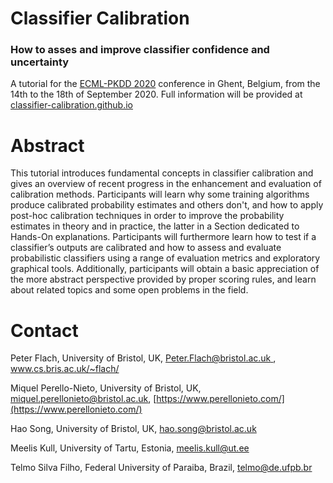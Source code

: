 # Classifier Calibration
### How to asses and improve classifier confidence and uncertainty

A tutorial for the [ECML-PKDD 2020](https://ecmlpkdd2020.net/) conference in
Ghent, Belgium, from the 14th to the 18th of September 2020. Full information
will be provided at
[classifier-calibration.github.io](https://classifier-calibration.github.io/)

# Abstract 

This tutorial introduces fundamental concepts in classifier calibration and
gives an overview of recent progress in the enhancement and evaluation of
calibration methods. Participants will learn why some training algorithms
produce calibrated probability estimates and others don't, and how to apply
post-hoc calibration techniques in order to improve the probability estimates
in theory and in practice, the latter in a Section dedicated to Hands-On
explanations. Participants will furthermore learn how to test if a classifier’s
outputs are calibrated and how to assess and evaluate probabilistic classifiers
using a range of evaluation metrics and exploratory graphical tools.
Additionally, participants will obtain a basic appreciation of the more
abstract perspective provided by proper scoring rules, and learn about related
topics and some open problems in the field.

# Contact

Peter Flach,
University of Bristol, UK,
[Peter.Flach@bristol.ac.uk ](mailto:Peter.Flach@bristol.ac.uk),
[www.cs.bris.ac.uk/~flach/ ](www.cs.bris.ac.uk/~flach/)

Miquel Perello-Nieto,
University of Bristol, UK,
[miquel.perellonieto@bristol.ac.uk](mailto:miquel.perellonieto@bristol.ac.uk),
[https://www.perellonieto.com/](https://www.perellonieto.com/)

Hao Song,
University of Bristol, UK,
[hao.song@bristol.ac.uk](mailto:hao.song@bristol.ac.uk)

Meelis Kull,
University of Tartu, Estonia,
[meelis.kull@ut.ee](mailto:meelis.kull@ut.ee)

Telmo Silva Filho,
Federal University of Paraiba, Brazil,
[telmo@de.ufpb.br](mailto:telmo@de.ufpb.br)
